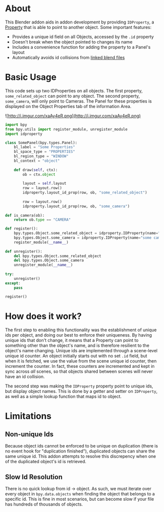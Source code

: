 # About

This Blender addon aids in addon development by providing `IDProperty`, a [Property](https://www.blender.org/api/blender_python_api_2_76_release/bpy.props.html) that is able to point to another object.  Some important features:

* Provides a unique id field on all Objects, accessed by the `.id` property
* Doesn't break when the object pointed to changes its name
* Includes a convenience function for adding the property to a Panel's layout
* Automatically avoids id collisions from [linked blend files](https://www.blender.org/manual/data_system/linked_libraries.html#append-and-link)

# Basic Usage

This code sets up two IDProperties on all objects.  The first property, `some_related_object` can point to any object.  The second property, `some_camera`, will only point to Cameras.  The Panel for these properties is displayed on the Object Properties tab of the information Area.

![http://i.imgur.com/xaAy4eR.png](http://i.imgur.com/xaAy4eR.png)

```python
import bpy
from bpy.utils import register_module, unregister_module
import idproperty

class SomePanel(bpy.types.Panel):
    bl_label = "Some Properties"
    bl_space_type = "PROPERTIES"
    bl_region_type = "WINDOW"
    bl_context = "object"
    
    def draw(self, ctx):
        ob = ctx.object
        
        layout = self.layout
        row = layout.row()
        idproperty.layout_id_prop(row, ob, "some_related_object")
        
        row = layout.row()
        idproperty.layout_id_prop(row, ob, "some_camera")
        
def is_camera(ob):
    return ob.type == "CAMERA"

def register():
    bpy.types.Object.some_related_object = idproperty.IDProperty(name="something related")
    bpy.types.Object.some_camera = idproperty.IDProperty(name="some camera", validator=is_camera)
    register_module(__name__)
    
def unregister():
    del bpy.types.Object.some_related_object
    del bpy.types.Object.some_camera
    unregister_module(__name__)
    
try:
    unregister()
except:
    pass
    
register()
```

# How does it work?

The first step to enabling this functionality was the establishment of unique ids per object, and doing our best to enforce their uniqueness.  By having unique ids that don't change, it means that a Property can point to something other than the object's name, and is therefore resilient to the object's name changing.  Unique ids are implemented through a scene-level unique id counter.  An object initially starts out with no set `.id` field, but when it is fetched, we use the value from the scene unique id counter, then increment the counter.  In fact, these counters are incremented and kept in sync across *all* scenes, so that objects shared between scenes will never have an id collision.

The second step was making the `IDProperty` property point to unique ids, but display object names.  This is done by a getter and setter on `IDProperty`, as well as a simple lookup function that maps id to object.

# Limitations

## Non-unique Ids

Because object ids cannot be enforced to be unique on duplication (there is no event hook for "duplication finished"), duplicated objects can share the same unique id.  This addon attempts to resolve this discrepency when one of the duplicated object's id is retrieved.

## Slow Id Resolution

There is no quick lookup from id -> object.  As such, we must iterate over every object in `bpy.data.objects` when finding the object that belongs to a specific id.  This is fine in most scenarios, but can become slow if your file has hundreds of thousands of objects.
